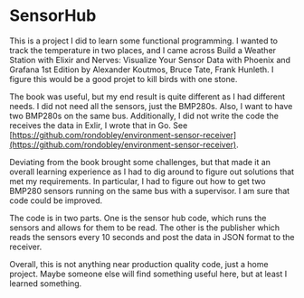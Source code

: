 # SensorHub

This is a project I did to learn some functional programming. I wanted to track the 
temperature in two places, and I came across Build a Weather Station with
Elixir and Nerves: Visualize Your Sensor Data with Phoenix and Grafana 1st Edition
by Alexander Koutmos, Bruce Tate, Frank Hunleth. I figure this would be a good projet 
to kill birds with one stone.

The book was useful, but my end result is quite different as I had different needs. I
did not need all the sensors, just the BMP280s. Also, I want to have two BMP280s on 
the same bus. Additionally, I did not write the code the receives the data in Exlir, 
I wrote that in Go. See [https://github.com/rondobley/environment-sensor-receiver](https://github.com/rondobley/environment-sensor-receiver).

Deviating from the book brought some challenges, but that made it an overall learning
experience as I had to dig around to figure out solutions that met my requirements.
In particular, I had to figure out how to get two BMP280 sensors running on the same bus
with a supervisor. I am sure that code could be improved.

The code is in two parts. One is the sensor hub code, which runs the sensors and allows for
them to be read. The other is the publisher which reads the sensors every 10 seconds
and post the data in JSON format to the receiver. 

Overall, this is not anything near production quality code, just a home project. Maybe
someone else will find something useful here, but at least I learned something. 
